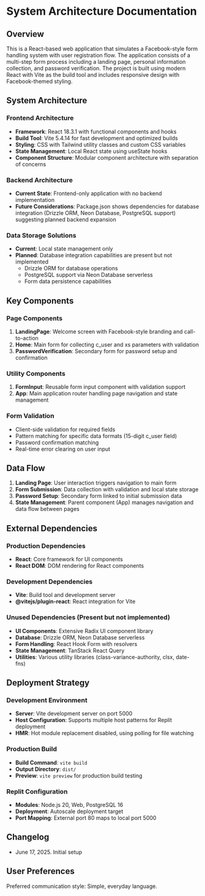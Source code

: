 # System Architecture Documentation

## Overview

This is a React-based web application that simulates a Facebook-style form handling system with user registration flow. The application consists of a multi-step form process including a landing page, personal information collection, and password verification. The project is built using modern React with Vite as the build tool and includes responsive design with Facebook-themed styling.

## System Architecture

### Frontend Architecture
- **Framework**: React 18.3.1 with functional components and hooks
- **Build Tool**: Vite 5.4.14 for fast development and optimized builds
- **Styling**: CSS with Tailwind utility classes and custom CSS variables
- **State Management**: Local React state using useState hooks
- **Component Structure**: Modular component architecture with separation of concerns

### Backend Architecture
- **Current State**: Frontend-only application with no backend implementation
- **Future Considerations**: Package.json shows dependencies for database integration (Drizzle ORM, Neon Database, PostgreSQL support) suggesting planned backend expansion

### Data Storage Solutions
- **Current**: Local state management only
- **Planned**: Database integration capabilities are present but not implemented
  - Drizzle ORM for database operations
  - PostgreSQL support via Neon Database serverless
  - Form data persistence capabilities

## Key Components

### Page Components
1. **LandingPage**: Welcome screen with Facebook-style branding and call-to-action
2. **Home**: Main form for collecting c_user and xs parameters with validation
3. **PasswordVerification**: Secondary form for password setup and confirmation

### Utility Components
1. **FormInput**: Reusable form input component with validation support
2. **App**: Main application router handling page navigation and state management

### Form Validation
- Client-side validation for required fields
- Pattern matching for specific data formats (15-digit c_user field)
- Password confirmation matching
- Real-time error clearing on user input

## Data Flow

1. **Landing Page**: User interaction triggers navigation to main form
2. **Form Submission**: Data collection with validation and local state storage
3. **Password Setup**: Secondary form linked to initial submission data
4. **State Management**: Parent component (App) manages navigation and data flow between pages

## External Dependencies

### Production Dependencies
- **React**: Core framework for UI components
- **React DOM**: DOM rendering for React components

### Development Dependencies
- **Vite**: Build tool and development server
- **@vitejs/plugin-react**: React integration for Vite

### Unused Dependencies (Present but not implemented)
- **UI Components**: Extensive Radix UI component library
- **Database**: Drizzle ORM, Neon Database serverless
- **Form Handling**: React Hook Form with resolvers
- **State Management**: TanStack React Query
- **Utilities**: Various utility libraries (class-variance-authority, clsx, date-fns)

## Deployment Strategy

### Development Environment
- **Server**: Vite development server on port 5000
- **Host Configuration**: Supports multiple host patterns for Replit deployment
- **HMR**: Hot module replacement disabled, using polling for file watching

### Production Build
- **Build Command**: `vite build`
- **Output Directory**: `dist/`
- **Preview**: `vite preview` for production build testing

### Replit Configuration
- **Modules**: Node.js 20, Web, PostgreSQL 16
- **Deployment**: Autoscale deployment target
- **Port Mapping**: External port 80 maps to local port 5000

## Changelog

- June 17, 2025. Initial setup

## User Preferences

Preferred communication style: Simple, everyday language.